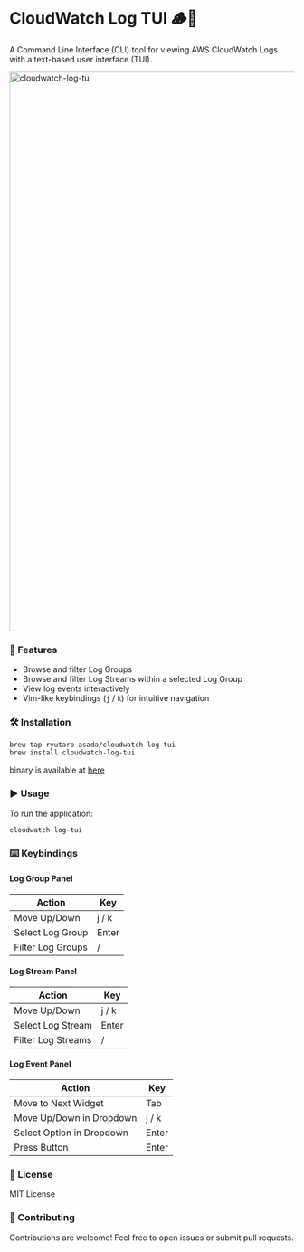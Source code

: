 # CloudWatch Log TUI 🪵👀

A Command Line Interface (CLI) tool for viewing AWS CloudWatch Logs with a text-based user interface (TUI).

<img width="1910" height="989" alt="cloudwatch-log-tui" src="https://github.com/user-attachments/assets/3c9c1149-dfbd-46b0-83aa-83da467bb991" />

### 🚀 Features

- Browse and filter Log Groups
- Browse and filter Log Streams within a selected Log Group
- View log events interactively
- Vim-like keybindings (`j` / `k`) for intuitive navigation


### 🛠️ Installation


```bash
brew tap ryutaro-asada/cloudwatch-log-tui
brew install cloudwatch-log-tui
```

binary is available at [here](https://github.com/ryutaro-asada/cloudwatch-log-tui/releases)

### ▶️ Usage
To run the application:

```bash
cloudwatch-log-tui
```
### ⌨️ Keybindings

#### Log Group Panel
| Action               | Key       |
|----------------------|-----------|
| Move Up/Down         | j / k     |
| Select Log Group     | Enter     |
| Filter Log Groups    | /         |

#### Log Stream Panel
| Action               | Key       |
|----------------------|-----------|
| Move Up/Down         | j / k     |
| Select Log Stream    | Enter     |
| Filter Log Streams   | /         |

#### Log Event Panel
| Action                    | Key   |
|---------------------------|--------|
| Move to Next Widget       | Tab    |
| Move Up/Down in Dropdown  | j / k  |
| Select Option in Dropdown | Enter  |
| Press Button              | Enter  |

### 📄 License

MIT License

### 🤝 Contributing

Contributions are welcome! Feel free to open issues or submit pull requests.
